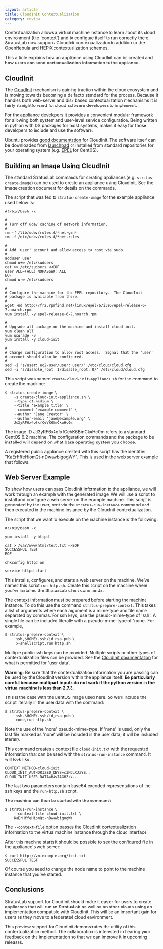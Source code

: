 ```yaml
---
layout: article
title: CloudInit Contextualization
category: review
---
```


Contextualization allows a virtual machine instance to learn about its
cloud environment (the 'context') and to configure itself to run
correctly there.  StratusLab now supports CloudInit contextualization
in addition to the OpenNebula and HEPiX contextualization schemes.

This article explains how an appliance using CloudInit can be created
and how users can send contextualization information to the
appliance. 

CloudInit
---------

The [CloudInit][ci-docs] mechanism is gaining traction within the
cloud ecosystem and is moving towards becoming a de facto standard for
the process.  Because it handles both web-server and disk based
contextualization mechanisms it is fairly straightforward for cloud
software developers to implement.

For the appliance developers it provides a convenient modular
framework for allowing both system and user-level service
configuration.  Being written in python with OS packages for most
systems, makes it easy for those developers to include and use the
software.

Ubuntu provides [good documentation][ci-docs] for CloudInit.  The
software itself can be downloaded from [launchpad][ci-code] or
installed from standard repositories for your operating system
(e.g. [EPEL][epel] for CentOS).


Building an Image Using CloudInit
---------------------------------

The standard StratusLab commands for creating appliances
(e.g. `stratus-create-image`) can be used to create an appliance using
CloudInit.  See the image creation document for details on the
commands.

The script that was fed to `stratus-create-image` for the example
appliance used below is: 

    #!/bin/bash -x 

    #
    # Turn off udev caching of network information.
    #
    rm -f /lib/udev/rules.d/*net-gen*
    rm -f /etc/udev/rules.d/*net.rules

    #
    # Add 'user' account and allow access to root via sudo.
    #
    adduser user
    chmod u+w /etc/sudoers
    cat >> /etc/sudoers <<EOF
    user ALL=(ALL) NOPASSWD: ALL
    EOF
    chmod u-w /etc/sudoers

    #
    # Configure the machine for the EPEL repository.  The CloudInit
    # package is available from there.
    #
    wget -nd http://fr2.rpmfind.net/linux/epel/6/i386/epel-release-6-7.noarch.rpm
    yum install -y epel-release-6-7.noarch.rpm

    #
    # Upgrade all package on the machine and install cloud-init.
    yum clean all 
    yum upgrade -y 
    yum install -y cloud-init

    #
    # Change configuration to allow root access.  Signal that the 'user'
    # account should also be configured.
    #
    sed -i 's/user: ec2-user/user: user/' /etc/cloud/cloud.cfg
    sed -i 's/disable_root: 1/disable_root: 0/' /etc/cloud/cloud.cfg

This script was named `create-cloud-init-appliance.sh` for the command
to create the machine:

    $ stratus-create-image \
        -s create-cloud-init-appliance.sh \
        --type c1.medium \
        --title 'example title' \
        --comment 'example comment' \
        --author 'Jane Creator' \
        --author-email 'jane@example.org' \
        Jd3yRF6x4ofxfCeVK6BmCkuHc0m 

The image ID Jd3yRF6x4ofxfCeVK6BmCkuHc0m refers to a standard CentOS
6.2 machine.  The configuration commands and the package to be
installed will depend on what base operating system you choose.

A registered public appliance created with this script has the
identifier "KaErHffeHiomQt-nDwawbigogWY".  This is used in the web
server example that follows.


Web Server Example
------------------

To show how users can pass CloudInit information to the appliance, we
will work through an example with the generated image.  We will use a
script to install and configure a web server on the example machine.
This script is generated by the user, sent via the
`stratus-run-instance` command and then executed in the machine
instance by the CloudInit contextualization.

The script that we want to execute on the machine instance is the
following: 

    #!/bin/bash -x

    yum install -y httpd 

    cat > /var/www/html/test.txt <<EOF
    SUCCESSFUL TEST
    EOF

    chkconfig httpd on 

    service httpd start

This installs, configures, and starts a web server on the machine.
We've named this script `run-http.sh`.  Create this script on the
machine where you've installed the StratusLab client commands. 

The context information must be prepared before starting the machine
instance.  To do this use the command `stratus-prepare-context`.  This
takes a list of arguments where each argument is a mime-type and file
name separated by commas.  For ssh keys, use the pseudo-mime-type of
'ssh'.  A single file can be included literally with a
pseudo-mime-type of 'none'.  For example,

    $ stratus-prepare-context \
         ssh,$HOME/.ssh/id_rsa.pub \
         x-shellscript,run-http.sh

Multiple public ssh keys can be provided.  Multiple scripts or other
types of contextualization files can be provided.  See the [CloudInit
documentation][ci-docs] for what is permitted for 'user data'.

**Warning**: Be sure that the contextualization information you are
passing can be used by the CloudInit version within the appliance
itself.  **Be particularly careful because multipart inputs do not
work if the python version in the virtual machine is less than
2.7.3.**

This is the case with the CentOS image used here.  So we'll include
the script literally in the user data with the command:

    $ stratus-prepare-context \
         ssh,$HOME/.ssh/id_rsa.pub \
         none,run-http.sh

Note the use of the 'none' pseudo-mime-type.  If 'none' is used, only
the last file marked as 'none' will be included in the user data; it
will be included literally.

This command creates a context file `cloud-init.txt` with the
requested information that can be used with the `stratus-run-instance`
command.  It will look like:

    CONTEXT_METHOD=cloud-init
    CLOUD_INIT_AUTHORIZED_KEYS=c3NoLXJzYS...
    CLOUD_INIT_USER_DATA=H4sIAGHZzV...

The last two parameters contain base64 encoded representations of the
ssh keys and the `run-http.sh` script.

The machine can then be started with the command:

    $ stratus-run-instance \
        --context-file cloud-init.txt \
        KaErHffeHiomQt-nDwawbigogWY

The `--context-file` option passes the CloudInit contextualization
information to the virtual machine instance through the cloud
interface.

After this machine starts it should be possible to see the configured
file in the appliance's web server: 

    $ curl http://vm.example.org/test.txt 
    SUCCESSFUL TEST

Of course you need to change the node name to point to the machine
instance that you've started. 


Conclusions
-----------

StratusLab support for CloudInit should make it easier for users to
create appliances that will run on StratusLab as well as on other
clouds using an implementation compatible with CloudInit.  This will
be an important gain for users as they move to a federated cloud
environment. 

This preview support for CloudInit demonstrates the utility of this
contextualization method.  The collaboration is interested in hearing
your feedback on the implementation so that we can improve it in
upcoming releases. 


[ci-docs]: https://help.ubuntu.com/community/CloudInit
[ci-code]: https://launchpad.net/cloud-init
[epel]: http://fedoraproject.org/wiki/EPEL
